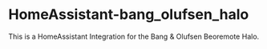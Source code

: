 # HomeAssistant-bang_olufsen_halo
This is a HomeAssistant Integration for the Bang &amp; Olufsen Beoremote Halo.
